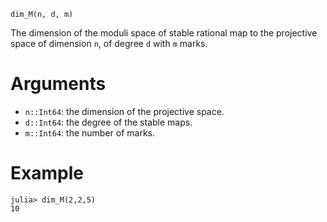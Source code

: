 ```
dim_M(n, d, m)
```

The dimension of the moduli space of stable rational map to the projective space of dimension `n`, of degree `d` with `m` marks.

# Arguments

  * `n::Int64`: the dimension of the projective space.
  * `d::Int64`: the degree of the stable maps.
  * `m::Int64`: the number of marks.

# Example

```julia-repl
julia> dim_M(2,2,5)
10
```
